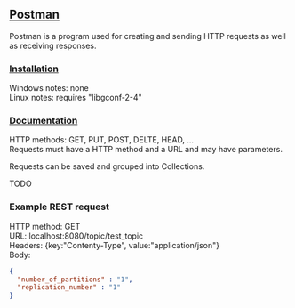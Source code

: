 ## [Postman](https://www.getpostman.com/)

Postman is a program used for creating and sending HTTP requests as well as receiving responses.  

### [Installation](https://learning.getpostman.com/docs/postman/launching_postman/installation_and_updates)

Windows notes: none  
Linux notes: requires "libgconf-2-4"  

### [Documentation](https://learning.getpostman.com/docs/postman/launching_postman/installation_and_updates)

HTTP methods: GET, PUT, POST, DELTE, HEAD, ...  
Requests must have a HTTP method and a URL and may have parameters.  

Requests can be saved and grouped into Collections.  

TODO

### Example REST request

HTTP method: GET  
URL: localhost:8080/topic/test_topic  
Headers: {key:"Contenty-Type", value:"application/json"}  
Body:  
```json
{
  "number_of_partitions" : "1",
  "replication_number" : "1"
}
```
